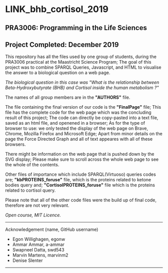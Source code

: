 LINK_bhb_cortisol_2019
========================

PRA3006: Programming in the Life Sciences
------------------------------------------------------------

Project Completed: December 2019
---------------------------------

This repository has all the files used by one group of students, during the PRA3006 practical at the Maastricht Science Program;
The goal of this project was to combine SPARQL Queries, Javascript, and HTML to visualise the answer to a biological question on a web page.

_The biological question in this case was "What is the relationship between Beta-Hydroxybutyrate (BHB) and Cortisol inside the human metabolism ?"_

The names of all group members are in the **"AUTHORS"** file.

The file containing the final version of our code is the **"FinalPage"** file;
This file has the complete code for the web page which was the concluding result of this project;
The code can directly be copy-pasted into a text file, saved as an html file, and openened in a browser;
As for the type of browser to use: we only tested the display of the web page on Brave, Chrome, Mozilla Firefox and Microsoft Edge;
Apart from minor details on the page the Force Directed Graph and all of text appeares with all of these browsers.

There might be information on the web page that is pushed down by the SVG display;
Please make sure to scroll across the whole web page to see the whole of the contents.

Other files of importance which include SPARQL(Virtuoso) queries codes are;
**"kbPROTEINS_foruse"** file, which is the proteins related to ketone bodies query and;
**"CortisolPROTEINS_foruse"** file which is the proteins related to cortisol query.

Please note that all of the other code files were the build up of final code, therefore are not very relevant. 

_Open course, MIT Licence._

----------------------------------------------------------------------------------
Acknowledgement (name, GitHub username)
* Egon Willighagen, egonw
* Ammar Ammar, a-ammar
* Swapneel Datta, swd543 
* Marvin Martens, marvinm2
* Denise Slenter
----------------------------------------------------------------------------------
